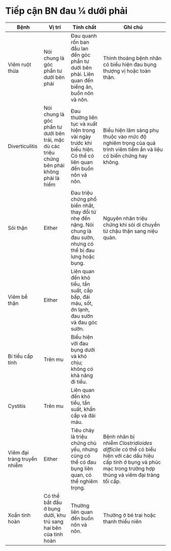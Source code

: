 # Tiếp cận BN đau ¼ dưới phải  
  
| Bệnh                        | Vị trí                                                                                     | Tính chất                                                                                                           | Ghi chú                                                                                                                                                          |  
| --------------------------- | ------------------------------------------------------------------------------------------ | ------------------------------------------------------------------------------------------------------------------- | ---------------------------------------------------------------------------------------------------------------------------------------------------------------- |  
| Viêm ruột thừa              | Nói chung là góc phần tư dưới bên phải                                                     | Đau quanh rốn ban đầu lan đến góc phần tư dưới bên phải. Liên quan đến biếng ăn, buồn nôn và nôn.                   | Thỉnh thoảng bệnh nhân có biểu hiện đau bụng thượng vị hoặc toàn thân.                                                                                           |  
| Diverticulitis              | Nói chung là góc phần tư dưới bên trái, mặc dù các triệu chứng bên phải không phải là hiếm | Đau thường liên tục và xuất hiện trong vài ngày trước khi biểu hiện. Có thể có liên quan đến buồn nôn và nôn.       | Biểu hiện lâm sàng phụ thuộc vào mức độ nghiêm trọng của quá trình viêm tiềm ẩn và liệu có biến chứng hay không.                                                 |  
| Sỏi thận                    | Either                                                                                     | Đau triệu chứng phổ biến nhất, thay đổi từ nhẹ đến nặng. Nói chung là đau sườn, nhưng có thể bị đau lưng hoặc bụng. | Nguyên nhân triệu chứng khi sỏi di chuyển từ chậu thận sang niệu quản.                                                                                           |  
| Viêm bể thận                | Either                                                                                     | Liên quan đến khó tiểu, tần suất, cấp bấp, đái máu, sốt, ớn lạnh, đau sườn và đau góc sườn.                         |                                                                                                                                                                  |  
| Bí tiểu cấp tính            | Trên mu                                                                                    | Biểu hiện với đau bụng dưới và khó chịu; không có khả năng đi tiểu.                                                 |                                                                                                                                                                  |  
| Cystitis                    | Trên mu                                                                                    | Liên quan đến khó tiểu, tần suất, khẩn cấp và đái máu.                                                              |                                                                                                                                                                  |  
| Viêm đại tràng truyền nhiễm | Either                                                                                     | Tiêu chảy là triệu chứng chủ yếu, nhưng cũng có thể có đau bụng liên quan, có thể nghiêm trọng.                     | Bệnh nhân bị nhiễm _Clostridioides difficile_ có thể có biểu hiện với các dấu hiệu cấp tính ở bụng và phúc mạc trong trường hợp thủng và viêm đại tràng tối cấp. |  
| Xoắn tinh hoàn              | Có thể bắt đầu ở bụng dưới, khu trú sang hai bên của tinh hoàn                             | Thường liên quan đến buồn nôn và nôn.                                                                               | Thường ở bé trai hoặc thanh thiếu niên                                                                                                                           |  
